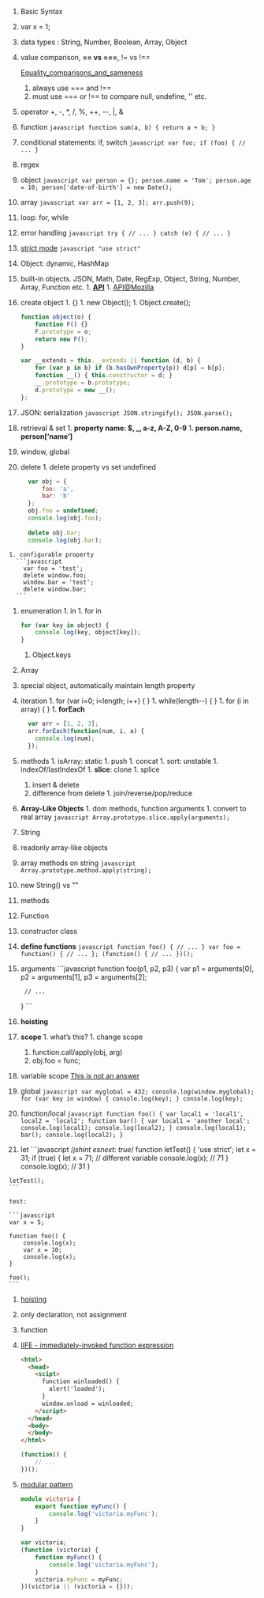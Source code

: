 1. Basic Syntax
  1. var x = 1;
  1. data types : String, Number, Boolean, Array, Object
  1. value comparison, **== vs ===**, != vs !==
  
      [Equality_comparisons_and_sameness](https://developer.mozilla.org/en-US/docs/Web/JavaScript/Equality_comparisons_and_sameness)
      1. always use === and !==
      1. must use === or !== to compare null, undefine, '' etc.
  
  1. operator +, -, *, /, %, ++, --, |, &
  1. function
    ```javascript
    function sum(a, b) {
      return a + b;
    }
    ```

  1. conditional statements: if, switch
    ```javascript
    var foo;
    if (foo) {
        // ...
    }
    ```

  1. regex
  1. object
    ```javascript
      var person = {};
      person.name = 'Tom';
      person.age = 10;
      person['date-of-birth'] = new Date();
    ```

  1. array
    ```javascript
      var arr = [1, 2, 3];
      arr.push(9);
    ```

  1. loop: for, while
  1. error handling
    ```javascript
      try {
        // ...
      } catch (e) {
        // ...
      }
    ```
  
  1. [strict mode](https://developer.mozilla.org/en-US/docs/Web/JavaScript/Reference/Strict_mode)
    ```javascript
      "use strict"
    ```

1. Object: dynamic, HashMap
  1. built-in objects. JSON, Math, Date, RegExp, Object, String, Number, Array, Function etc.
    1. **[API](http://docs.sencha.com/extjs/4.2.2/#!/api)**
    1. [API@Mozilla](https://developer.mozilla.org/en-US/docs/Web/JavaScript/Reference/Global_Objects)
  1. create object
    1. {}
    1. new Object();
    1. Object.create();
      ```javascript          
      function object(o) {
          function F() {}
          F.prototype = o;
          return new F();
      }
      
      var __extends = this.__extends || function (d, b) {
          for (var p in b) if (b.hasOwnProperty(p)) d[p] = b[p];
          function __() { this.constructor = d; }
          __.prototype = b.prototype;
          d.prototype = new __();
      };
      ```

  1. JSON: serialization
    ```javascript
      JSON.stringify();
      JSON.parse();
    ```

  1. retrieval & set
    1. **property name: $, _, a-z, A-Z, 0-9**
    1. **person.name, person[‘name’]**
  1. window, global
  1. delete
    1. delete property vs set undefined
      ```javascript
        var obj = {
            foo: 'a',
            bar: 'b'
        };
        obj.foo = undefined;
        console.log(obj.foo);
        
        delete obj.bar;
        console.log(obj.bar);
      ```

    1. configurable property
      ```javascript
        var foo = 'test';
        delete window.foo;
        window.bar = 'test';
        delete window.bar;
      ```

  1. enumeration
    1. in
    1. for in
      ```javascript  
      for (var key in object) {
          console.log(key, object[key]);
      }
      ```

      1. Object.keys

1. Array
  1. special object, automatically maintain length property
  1. iteration
    1. for (var i=0; i<length; i++) { }
    1. while(length--) { }
    1. for (i in array) { }
    1. **forEach**
      
      ```javascript
        var arr = [1, 2, 3];
        arr.forEach(function(num, i, a) {
          console.log(num);
        });
      ```

  1. methods
    1. isArray: static
    1. push
    1. concat
    1. sort: unstable
    1. indexOf/lastIndexOf
    1. **slice**: clone
    1. splice
      1. insert & delete
      1. difference from delete
    1. join/reverse/pop/reduce
  1. **Array-Like Objects**
    1. dom methods, function arguments
    1. convert to real array
    ```javascript
      Array.prototype.slice.apply(arguments);
    ```

1. String
  1. readonly array-like objects
  1. array methods on string
    ```javascript
      Array.prototype.method.apply(string);
    ```
  
  1. new String() vs ""
  1. methods
1. Function
  1. constructor class
  1. **define functions**
    ```javascript
    function foo() {
        // ...
    }
    var foo = function() {
        // ...
    };
    (function() {
        // ...
    })();
    ```

  1. arguments
    ```javascript
      function foo(p1, p2, p3) {
        var p1 = arguments[0],
          p2 = arguments[1],
          p3 = arguments[2];
          
          // ...
      }
    ```

  1. **hoisting**
  1. **scope**
    1. what’s this?
    1. change scope
      1. function.call/apply(obj, arg)
      1. obj.foo = func;

1. variable scope [This is not an answer](http://stackoverflow.com/questions/500431/what-is-the-scope-of-variables-in-javascript)
  1. global
    ```javascript
    var myglobal = 432;
    console.log(window.myglobal);
    for (var key in window) {
        console.log(key);
    }
    console.log(key);
    ```

  1. function/local
    ```javascript
    function foo() {
        var local1 = 'local1',
            local2 = 'local2';
        function bar() {
            var local1 = 'another local';
            console.log(local1);
            console.log(local2);
        }
        console.log(local1);
        bar();
        console.log(local2);
    }
    ```

  1. let
    ```javascript
    /*jshint esnext: true*/
    function letTest() {
        'use strict';
        let x = 31;
        if (true) {
          let x = 71;  // different variable
          console.log(x);  // 71
        }
        console.log(x);  // 31
    }

    letTest();
    ```
      
    test:
    
    ```javascript
    var x = 5;

    function foo() {
        console.log(x);
        var x = 10;
        console.log(x); 
    }
    
    foo();
    ```

1. [hoisting](https://developer.mozilla.org/en-US/docs/Web/JavaScript/Reference/Statements/var)
  1. only declaration, not assignment
  1. function
1. [IIFE - immediately-invoked function expression](http://benalman.com/news/2010/11/immediately-invoked-function-expression/#iife)
    
    ```html
    <html>
      <head>
        <scipt>
          function winloaded() {
            alert('loaded');
          }
          window.onload = winloaded;
        </script>
      </head>
      <body>
      </body>
    </html>
    ```
    
    ```javascript
    (function() {
        // ...
    })();
    ```

1. [modular pattern](http://www.adequatelygood.com/JavaScript-Module-Pattern-In-Depth.html)
    
    ```typescript
    module victoria {
        export function myFunc() {
            console.log('victoria.myFunc');
        }
    }
    ```
    
    ```javascript
    var victoria;
    (function (victoria) {
        function myFunc() {
            console.log('victoria.myFunc');
        }
        victoria.myFunc = myFunc;
    })(victoria || (victoria = {}));
    ```
